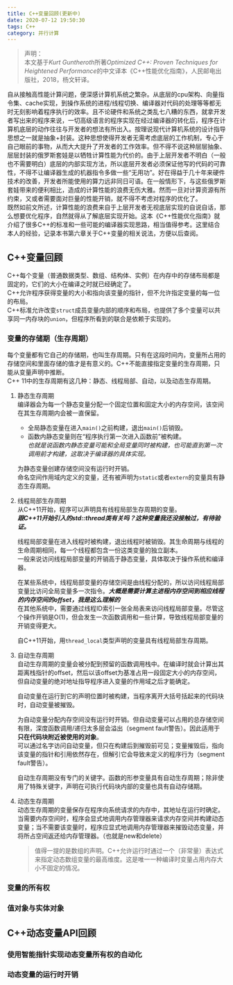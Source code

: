 ```yaml
---
title: C++变量回顾(更新中)
date: 2020-07-12 19:50:30
tags: C++
category: 并行计算
---
```

> 声明：  
> 本文基于*Kurt Guntheroth*所著*Optimized C++: Proven Techniques for Heightened Performance*的中文译本《C++性能优化指南》，人民邮电出版社，2018，杨文轩译。  

自从接触高性能计算问题，便深感计算机系统之繁杂。从底层的cpu架构、向量指令集、cache实现，到操作系统的进程/线程切换、编译器对代码的处理等等都无时无刻影响着程序执行的效率。且不论硬件和系统之类乱七八糟的东西，就拿开发者写出来的程序来说，一切高级语言的程序实现在经过编译器的转化后，程序在计算机底层的动作往往与开发者的想法有所出入。按理说现代计算机系统的设计指导思想之一就是抽象+封装。这种思想使得开发者无需考虑底层的工作机制，专心于自己眼前的事物，从而大大提升了开发者的工作效率。但不得不说这种层层抽象、层层封装的俄罗斯套娃是以牺牲计算性能为代价的。由于上层开发者不明白（一般也不需要明白）底层的内部实现方法，所以底层开发者必须保证他写的代码的可靠性，不得不让编译器生成的机器指令多做一些“无用功”。好在得益于几十年来硬件技术的改善，开发者所能使用的算力远非同日可语。在一般情形下，与这些俄罗斯套娃带来的便利相比，造成的计算性能的浪费无伤大雅。然而一旦对计算资源有所约束，又或者需要面对巨量的性能开销，就不得不考虑对程序的优化了。  
既然如前文所述，计算性能的浪费来自于上层开发者无视底层实现的自说自话，那么想要优化程序，自然就得从了解底层实现开始。这本《C++性能优化指南》就介绍了很多C++的标准和一些可能的编译器实现思路，相当值得参考。这里结合本人的经验，记录本书第六章关于C++变量的相关说法，方便以后查阅。  

## C++变量回顾  
C++每个变量（普通数据类型、数组、结构体、实例）在内存中的存储布局都是固定的，它们的大小在编译之时就已经确定了。  
C++允许程序获得变量的大小和指向该变量的指针，但不允许指定变量的每一位的布局。  
C++标准允许改变`struct`成员变量内部的顺序和布局，也提供了多个变量可以共享同一内存块的`union`，但程序所看到的联合是依赖于实现的。  

### 变量的存储期（生存周期）  
每个变量都有它自己的存储期，也叫生存周期。只有在这段时间内，变量所占用的存储空间和里面存储的值才是有意义的。C++不能直接指定变量的生存周期，只能从变量声明中推断。  
C++ 11中的生存周期有这几种：静态、线程局部、自动，以及动态生存周期。  
1. 静态生存周期  
    编译器会为每一个静态变量分配一个固定位置和固定大小的内存空间，该空间在其生存周期内会被一直保留。  

    * 全局静态变量在进入`main()`之前构建，退出`main()`后销毁。  
    * 函数内静态变量则在“程序执行第一次进入函数前”被构建。  
    *也就是说函数内静态变量可能和全局变量同时被构建，也可能直到第一次调用前才构建，这取决于编译器的具体实现。*  

    为静态变量创建存储空间没有运行时开销。  
    命名空间作用域内定义的变量，还有被声明为`static`或者`extern`的变量具有静态生存周期。


2. 线程局部生存周期  
    从C++11开始，程序可以声明具有线程局部生存周期的变量。  
    ***跟C++11开始引入的std::thread类有关吗？这种变量我还没接触过，有待验证。***  

    线程局部变量在进入线程时被构建，退出线程时被销毁。其生命周期与线程的生命周期相同，每一个线程都包含一份这类变量的独立副本。  
    一般来说访问线程局部变量的开销高于静态变量，具体取决于操作系统和编译器。  

    在某些系统中，线程局部变量的存储空间是由线程分配的，所以访问线程局部变量比访问全局变量多一次指令。***大概是需要计算主进程内存空间到相应线程的内存空间的offset，我是这么理解的***  
    在其他系统中，需要通过线程ID索引一张全局表来访问线程局部变量。尽管这个操作开销是O(1)，但会发生一次函数调用和一些计算，导致线程局部变量的开销变得更大。  

    自C++11开始，用`thread_local`类型声明的变量具有线程局部生存周期。  

3. 自动生存周期  
    自动生存周期的变量会被分配到预留的函数调用栈中。在编译时就会计算出其距离栈指针的offset，然后以该offset为基准占用一段固定大小的内存空间，但自动变量的绝对地址指导程序进入变量的作用域之后才能确定。  

    自动变量在运行到它的声明位置时被构建，当程序离开大括号括起来的代码块时，自动变量被摧毁。  

    为自动变量分配内存空间没有运行时开销。但自动变量可以占用的总存储空间有限，深度函数调用/递归太多层会溢出（segment fault警告）。因此适用于**只在代码块附近被使用的对象**。  
    可以通过名字访问自动变量，但只在构建后到摧毁前可见；变量摧毁后，指向该变量的指针和引用依然存在，但解引它会导致未定义的程序行为（segment fault警告）。  

    自动生存周期没有专门的关键字。函数的形参变量具有自动生存周期；除非使用了特殊关键字，声明在可执行代码块内部的变量也具有自动存储期。  

4. 动态生存周期  
    动态生存周期的变量保存在程序向系统请求的内存中，其地址在运行时确定。  
    当需要内存空间时，程序会显式地调用内存管理器来请求内存空间并构建动态变量；当不需要该变量时，程序应显式地调用内存管理器来摧毁动态变量，并将所占空间返还给内存管理器。（也就是new和delete）  

    > 值得一提的是数组的声明。C++允许运行时通过一个（非常量）表达式来指定动态数组变量的最高维度。这是唯一一种编译时变量占用内存大小不固定的情况。  

### 变量的所有权  

### 值对象与实体对象  

## C++动态变量API回顾  

### 使用智能指针实现动态变量所有权的自动化  

### 动态变量的运行时开销  
